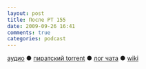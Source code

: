```yaml
---
layout: post
title: После РТ 155
date: 2009-09-26 16:41
comments: true
categories: podcast
---
```

[аудио](http://cdn.radio-t.com/rt155post.mp3) ● [пиратский torrent](http://pirates.radio-t.com/torrents/rt155post.mp3.torrent) ● [лог чата](http://chat.radio-t.com/logs/radio-t-155.html) ● [wiki](http://wiki.radio-t.com/%D0%9F%D0%BE%D1%81%D0%BB%D0%B5_%D0%A0%D0%A2_155)<audio src="http://cdn.radio-t.com/rt155post.mp3" preload="none">
